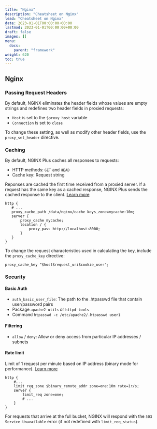 ```yaml
---
title: "Nginx"
description: "Cheatsheet on Nginx"
lead: "Cheatsheet on Nginx"
date: 2023-01-01T00:00:00+00:00
lastmod: 2023-01-01T00:00:00+00:00
draft: false
images: []
menu:
  docs:
    parent: "framework"
weight: 620
toc: true
---
```


## Nginx

### Passing Request Headers

By default, NGINX eliminates the header fields whose values are empty strings and redefines two header fields in proxied requests:

- `Host` is set to the `$proxy_host` variable
- `Connection` is set to `close`

To change these setting, as well as modify other header fields, use the `proxy_set_header` directive.

### Caching

By default, NGINX Plus caches all responses to requests:

- HTTP methods: `GET` and `HEAD`
- Cache key: Request string

 Reponses are cached the first time received from a proxied server. If a request has the same key as a cached response, NGINX Plus sends the cached response to the client. [Learn more](https://docs.nginx.com/nginx/admin-guide/content-cache/content-caching/)

 ```
 http {
    # ...
    proxy_cache_path /data/nginx/cache keys_zone=mycache:10m;
    server {
        proxy_cache mycache;
        location / {
            proxy_pass http://localhost:8000;
        }
    }
}
```

To change the request characteristics used in calculating the key, include the `proxy_cache_key` directive:

```
proxy_cache_key "$host$request_uri$cookie_user";
```

### Security

#### Basic Auth

- `auth_basic_user_file`: The path to the .htpasswd file that contain user/password pairs
- Package `apache2-utils` or `httpd-tools`
- Command `htpasswd -c /etc/apache2/.htpasswd user1`

#### Filtering

- `allow` / `deny`: Allow or deny access from particular IP addresses / subnets

#### Rate limit

Limit of 1 request per minute based on IP address (binary mode for performance). [Learn more](https://docs.nginx.com/nginx/admin-guide/security-controls/controlling-access-proxied-http/#limiting-the-request-rate)

```
http {
    #...
    limit_req_zone $binary_remote_addr zone=one:10m rate=1r/s;
    server {
        limit_req zone=one;
        # ...
    }
}
```

For requests that arrive at the full bucket, NGINX will respond with the `503 Service Unavailable` error (if not redefined with `limit_req_status`).
